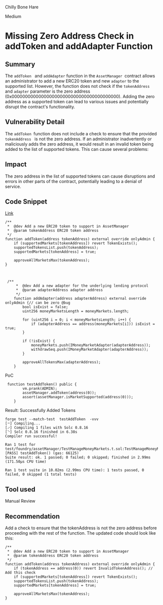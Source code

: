 Chilly Bone Hare

Medium

# Missing Zero Address Check in addToken  and addAdapter Function

## Summary
The `addToken ` and `addAdapter` function in the `AssetManager `contract allows an administrator to add a new ERC20  token and new `adapter` to the supported list. However, the function does not check if the `tokenAddress ` and `adapter` parameter is the zero address (0x0000000000000000000000000000000000000000). Adding the zero address as a supported token can lead to various issues and potentially disrupt the contract's functionality.
## Vulnerability Detail

The `addToken `function does not include a check to ensure that the provided `tokenAddress ` is not the zero address. If an administrator inadvertently or maliciously adds the zero address, it would result in an invalid token being added to the list of supported tokens. This can cause several problems:

## Impact
The zero address in the list of supported tokens can cause disruptions and errors in other parts of the contract, potentially leading to a denial of service.
## Code Snippet

[Link](https://github.com/sherlock-audit/2024-06-union-finance-update-2/blob/main/union-v2-contracts/contracts/asset/AssetManager.sol#L392-#L402)
```solidity
/** 
 *  @dev Add a new ERC20 token to support in AssetManager 
 *  @param tokenAddress ERC20 token address 
 */ 
function addToken(address tokenAddress) external override onlyAdmin {
    if (supportedMarkets[tokenAddress]) revert TokenExists();
    supportedTokensList.push(tokenAddress);
    supportedMarkets[tokenAddress] = true;

    approveAllMarketsMax(tokenAddress);
}



 /**
     *  @dev Add a new adapter for the underlying lending protocol
     *  @param adapterAddress adapter address
     */
    function addAdapter(address adapterAddress) external override onlyAdmin {// can be zero @bug
        bool isExist = false;
        uint256 moneyMarketsLength = moneyMarkets.length;

        for (uint256 i = 0; i < moneyMarketsLength; i++) {
            if (adapterAddress == address(moneyMarkets[i])) isExist = true;
        }

        if (!isExist) {
            moneyMarkets.push(IMoneyMarketAdapter(adapterAddress));
            withdrawSeq.push(IMoneyMarketAdapter(adapterAddress));
        }

        approveAllTokensMax(adapterAddress);
    }

```





PoC
```solidity
 function testAddToken() public {
        vm.prank(ADMIN);
        assetManager.addToken(address(0));
        assert(assetManager.isMarketSupported(address(0)));
    }
```
Result: Successfully Added Tokens
```solidity
forge test --match-test  testAddToken  -vvv
[⠒] Compiling...
[⠔] Compiling 1 files with Solc 0.8.16
[⠑] Solc 0.8.16 finished in 6.38s
Compiler run successful!

Ran 1 test for test/foundry/assetManager/TestManageMoneyMarkets.t.sol:TestManageMoneyMarkets
[PASS] testAddToken() (gas: 66125)
Suite result: ok. 1 passed; 0 failed; 0 skipped; finished in 2.99ms (171.50µs CPU time)

Ran 1 test suite in 10.02ms (2.99ms CPU time): 1 tests passed, 0 failed, 0 skipped (1 total tests)

```



## Tool used

Manual Review

## Recommendation
Add a check to ensure that the tokenAddress is not the zero address before proceeding with the rest of the function. The updated code should look like this:
```solidity
/** 
 *  @dev Add a new ERC20 token to support in AssetManager 
 *  @param tokenAddress ERC20 token address 
 */ 
function addToken(address tokenAddress) external override onlyAdmin {
    if (tokenAddress == address(0)) revert InvalidTokenAddress(); // Add this check
    if (supportedMarkets[tokenAddress]) revert TokenExists();
    supportedTokensList.push(tokenAddress);
    supportedMarkets[tokenAddress] = true;

    approveAllMarketsMax(tokenAddress);
}

```
